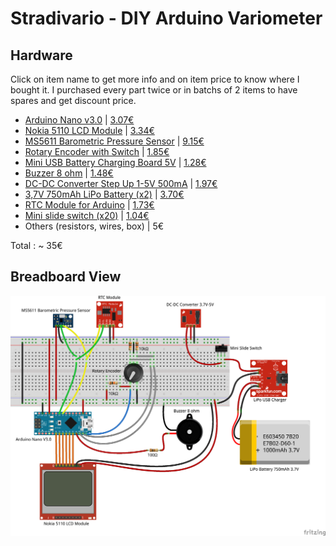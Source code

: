 # Stradivario - DIY Arduino Variometer

## Hardware

Click on item name to get more info and on item price to know where I bought it. I purchased every part twice or in batchs of 2 items to have spares and get discount price.

- [Arduino Nano v3.0](https://www.arduino.cc/en/Main/ArduinoBoardNano) | [3.07€](http://www.banggood.com/ATmega328P-Nano-V3-Controller-Board-Compatible-Arduino-p-940937.html)
- [Nokia 5110 LCD Module](https://www.sparkfun.com/products/10168) | [3.34€](http://www.banggood.com/5110-LCD-Module-White-Backlight-For-Arduino-UNO-Mega-Prototype-p-86022.html)
- [MS5611 Barometric Pressure Sensor](http://www.amsys.info/products/ms5611.htm) | [9.15€](http://www.banggood.com/MS5611-GY-63-Atmospheric-Pressure-Sensor-Module-IICSPI-Communication-p-965980.html)
- [Rotary Encoder with Switch](https://www.seeedstudio.com/Rotary-Encoder-with-Switch-p-667.html) | [1.85€](http://www.banggood.com/Wholesale-12mm-Rotary-Encoder-Switch-with-Keyswitch-with-2-bit-gray-scale-p-41613.html)
- [Mini USB Battery Charging Board 5V](http://www.buildcircuit.com/how-to-use-micro-usb-5v-1a-lithium-battery-charging-board-charger-module/) | [1.28€](http://www.banggood.com/Mini-1A-Lithium-Battery-Charging-Board-Charger-Module-USB-Interface-p-89732.html)
- [Buzzer 8 ohm](http://fr.farnell.com/kingstate/kpeg006/receiver-piezo-leads/dp/1299873) | [1.48€](http://www.banggood.com/APM-2_5-2_6-2_8-Buzzer-Speakers-for-FPV-Racing-Drones-p-1076481.html)
- [DC-DC Converter Step Up 1-5V 500mA](https://en.wikipedia.org/wiki/Boost_converter) | [1.97€](http://www.banggood.com/Mini-DC-DC-0_8-5V-to-5V-Step-up-Boost-Power-Module-Board-For-Arduino-p-1079116.html)
- [3,7V 750mAh LiPo Battery (x2)](http://dronetrest.com/t/lipo-batteries-a-guide-to-using-and-looking-after-your-batteries/1278) | [3.70€](http://www.banggood.com/Eachine-3_7V-750mah-25C-Lipo-Battery-for-Syma-X5-X5C-X5SC-X5SW-CX30W-p-995494.html)
- [RTC Module for Arduino](http://playground.arduino.cc/Main/DS1302) | [1.73€](http://www.banggood.com/Tiny-RTC-I2C-AT24C32-DS1307-Real-Time-Clock-Module-Board-For-Arduino-p-90137.html)
- [Mini slide switch (x20)](http://www.ckswitches.com/product-selection/slide/) | [1.04€](http://www.banggood.com/20Pcs-SS12D00G3-2-Position-SPDT-1P2T-3-Pin-PCB-Panel-Mini-Vertical-Slide-Switch-p-1000847.html)
- Others (resistors, wires, box) | 5€


Total : ~ 35€


## Breadboard View

![breadboard](Fritzing/stradivario.png)
